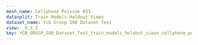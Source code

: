 ```yaml
---
mesh_name: Cellphone Poisson 033
datasplit: Train Models Holdout Views
dataset_name: Ycb Grasp 590 Dataset Test
view: _9_3_2
key: YCB_GRASP_590_Dataset_Test_train_models_holdout_views_cellphone_poisson_033__9_3_2
---
```

